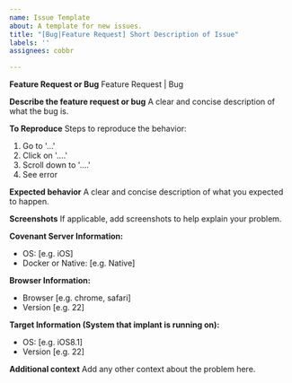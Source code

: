 ```yaml
---
name: Issue Template
about: A template for new issues.
title: "[Bug|Feature Request] Short Description of Issue"
labels: ''
assignees: cobbr

---
```


**Feature Request or Bug**
Feature Request | Bug

**Describe the feature request or bug**
A clear and concise description of what the bug is.

**To Reproduce**
Steps to reproduce the behavior:
1. Go to '...'
2. Click on '....'
3. Scroll down to '....'
4. See error

**Expected behavior**
A clear and concise description of what you expected to happen.

**Screenshots**
If applicable, add screenshots to help explain your problem.

**Covenant Server Information:**
 - OS: [e.g. iOS]
 - Docker or Native: [e.g. Native]

**Browser Information:**
 - Browser [e.g. chrome, safari]
 - Version [e.g. 22]

**Target Information (System that implant is running on):**
 - OS: [e.g. iOS8.1]
 - Version [e.g. 22]

**Additional context**
Add any other context about the problem here.

